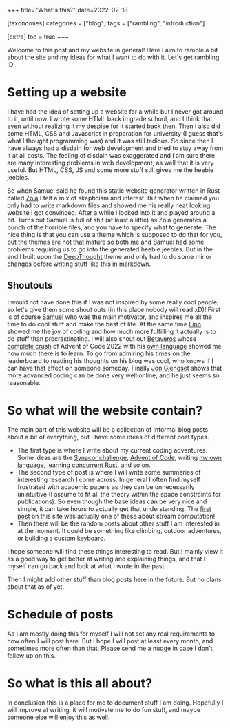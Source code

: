 +++
title="What's this?"
date=2022-02-18

[taxonomies]
categories = ["blog"]
tags = ["rambling", "introduction"]

[extra]
toc = true
+++

Welcome to this post and my website in general! Here I aim to ramble a bit about the site and my ideas for what I want to do with it. Let's get rambling :D

# Setting up a website

I have had the idea of setting up a website for a while but I never got around to it, until now. I wrote some HTML back in grade school, and I think that even without realizing it my despise for it started back then. Then I also did some HTML, CSS and Javascript in preparation for university (I guess that's what I thought programming was) and it was still tedious. So since then I have always had a disdain for web development and tried to stay away from it at all costs. The feeling of disdain was exaggerated and I am sure there are many interesting problems in web development, as well that it is very useful. But HTML, CSS, JS and some more stuff still gives me the heebie jeebies.

So when Samuel said he found this static website generator written in Rust called [Zola](https://www.getzola.org/) I felt a mix of skepticism and interest. But when he claimed you only had to write markdown files and showed me his really neat looking website I got convinced. After a while I looked into it and played around a bit. Turns out Samuel is full of shit (at least a little) as Zola generates a bunch of the horrible files, and you have to specify what to generate. The nice thing is that you can use a theme which is supposed to do that for you, but the themes are not that mature so both me and Samuel had some problems requiring us to go into the generated heebie jeebies. But in the end I built upon the [DeepThought](https://github.com/RatanShreshtha/DeepThought) theme and only had to do some minor changes before writing stuff like this in markdown.

## Shoutouts

I would not have done this if I was not inspired by some really cool people, so let's give them some shout outs (in this place nobody will read xD)! First is of course [Samuel](https://www.linkedin.com/in/samuel-selleck-027a41150/) who was the main motivator, and inspires me all the time to do cool stuff and make the best of life. At the same time [Finn](https://www.linkedin.com/in/finnplum) showed me the joy of coding and how much more fulfilling it actually is to do stuff than procrastinating. I will also shout out [Betaveros](https://beta.vero.site/) whose [complete crush](https://adventofcode.com/2022/leaderboard) of Advent of Code 2022 with his [own language](https://github.com/betaveros/noulith) showed me how much there is to learn. To go from admiring his times on the leaderboard to reading his thoughts on his blog was cool, who knows if I can have that effect on someone someday. Finally [Jon Gjengset](https://www.youtube.com/@jonhoo) shows that more advanced coding can be done very well online, and he just seems so reasonable.

# So what will the website contain?

The main part of this website will be a collection of informal blog posts about a bit of everything,  but I have some ideas of different post types. 
* The first type is where I write about my current coding adventures. Some ideas are the [Synacor challenge](https://challenge.synacor.com/), [Advent of Code](https://adventofcode.com/), writing [my own language](https://github.com/ka7801vo/Zote), learning [concurrent Rust](https://www.youtube.com/watch?v=fvcbyCYdR10), and so on.
* The second type of post is where I will write some summaries of interesting research I come across. In general I often find myself frustrated with academic papers as they can be unnecessarily unintuitive (I assume to fit all the theory within the space constraints for publications). So even though the base ideas can be very nice and simple, it can take hours to actually get that understanding. The [first post](../../papers/frequencies-in-data-streams) on this site was actually one of these about stream computation!
* Then there will be the random posts about other stuff I am interested in at the moment. It could be something like climbing, outdoor adventures, or building a custom keyboard.

I hope someone will find these things interesting to read. But I mainly view it as a good way to get better at writing and explaining things, and that I myself can go back and look at what I wrote in the past.

Then I might add other stuff than blog posts here in the future. But no plans about that as of yet.

# Schedule of posts

As I am mostly doing this for myself I will not set any real requirements to how often I will post here. But I hope I will post at least every month, and sometimes more often than that. Please send me a nudge in case I don't follow up on this.

# So what is this all about?

In conclusion this is a place for me to document stuff I am doing. Hopefully I will improve at writing, it will motivate me to do fun stuff, and maybe someone else will enjoy this as well.